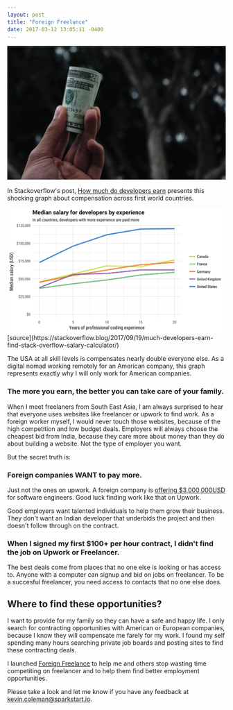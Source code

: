 ```yaml
---
layout: post
title: "Foreign Freelance"
date: 2017-03-12 13:05:11 -0400
---
```

<img src="/images/20_dollar.jpg" alt="20 dollars" title="20 dollars" class="banner-img"  />

In Stackoverflow's post, [How much do developers earn](https://stackoverflow.blog/2017/09/19/much-developers-earn-find-stack-overflow-salary-calculator/) presents this shocking graph about compensation across first world countries.

<img src="/images/so_graph_earn.png" alt="stackoverflow graph of earning by country" title="stackoverflow graph of earning by country" class="banner-img"  />
[source](https://stackoverflow.blog/2017/09/19/much-developers-earn-find-stack-overflow-salary-calculator/)
  
The USA at all skill levels is compensates nearly double everyone else.  As a digital nomad working remotely for an American company, this graph represents exactly why I will only work for American companies.


### The more you earn, the better you can take care of your family.

When I meet freelaners from South East Asia, I am always surprised to hear that everyone uses websites like freelancer or upwork to find work.  As a foreign worker myself, I would never touch those websites, because of the high competition and low budget deals.  Employers will always choose the cheapest bid from India, because they care more about money than they do about building a website.  Not the type of employer you want.

But the secret truth is:
### Foreign companies WANT to pay more.
Just not the ones on upwork.  A foreign company is [offering $3,000,000USD](https://www.bloomberg.com/news/articles/2017-09-24/in-battle-for-talent-one-startup-founder-tries-unlimited-pay) for software engineers.  Good luck finding work like that on Upwork.

Good employers want talented individuals to help them grow their business.  They don't want an Indian developer that underbids the project and then doesn't follow through on the contract.

### When I signed my first $100+ per hour contract, I didn't find the job on Upwork or Freelancer.

The best deals come from places that no one else is looking or has access to.  Anyone with a computer can signup and bid on jobs on freelancer.  To be a succesful freelancer, you need access to contacts that no one else does.

## Where to find these opportunities?

I want to provide for my family so they can have a safe and happy life.  I only search for contracting opportunities with American or European companies, because I know they will compensate me farely for my work.  I found my self spending many hours searching private job boards and posting sites to find these contracting deals.

I launched [Foreign Freelance](https://www.foreignfreelance.com) to help me and others stop wasting time competiting on freelancer and to help them find better employment opportunities.

Please take a look and let me know if you have any feedback at [kevin.coleman@sparkstart.io](mailTo:kevin.coleman@sparkstart.io).
